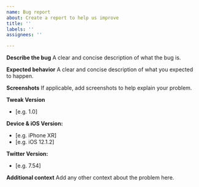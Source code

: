 ```yaml
---
name: Bug report
about: Create a report to help us improve
title: ''
labels: ''
assignees: ''

---
```


**Describe the bug**
A clear and concise description of what the bug is.

**Expected behavior**
A clear and concise description of what you expected to happen.

**Screenshots**
If applicable, add screenshots to help explain your problem.

**Tweak Version**
 - [e.g. 1.0]

**Device & iOS Version:**
 - [e.g. iPhone XR]
-  [e.g. iOS 12.1.2]

**Twitter Version:**
-  [e.g. 7.54]

**Additional context**
Add any other context about the problem here.
